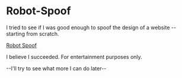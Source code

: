# Robot-Spoof
I tried to see if I was good enough to spoof the design of a website --starting from scratch.

<a href="https://robot-spoof.pages.dev/" target="_blank" >Robot Spoof</a>

I believe I succeeded. For entertainment purposes only.

--I'll try to see what more I can do later--


